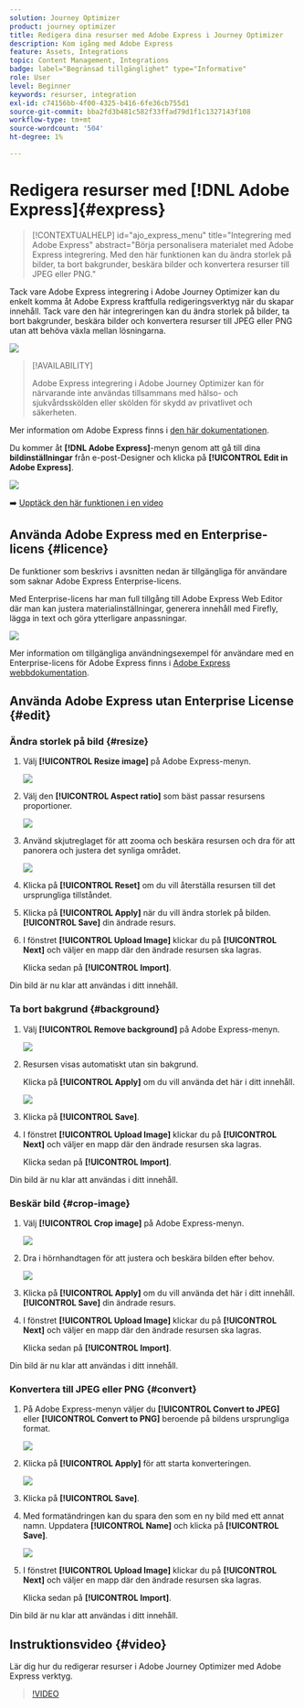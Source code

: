 ```yaml
---
solution: Journey Optimizer
product: journey optimizer
title: Redigera dina resurser med Adobe Express i Journey Optimizer
description: Kom igång med Adobe Express
feature: Assets, Integrations
topic: Content Management, Integrations
badge: label="Begränsad tillgänglighet" type="Informative"
role: User
level: Beginner
keywords: resurser, integration
exl-id: c74156bb-4f00-4325-b416-6fe36cb755d1
source-git-commit: bba2fd3b481c582f33ffad79d1f1c1327143f108
workflow-type: tm+mt
source-wordcount: '504'
ht-degree: 1%

---
```


# Redigera resurser med [!DNL Adobe Express]{#express}

>[!CONTEXTUALHELP]
>id="ajo_express_menu"
>title="Integrering med Adobe Express"
>abstract="Börja personalisera materialet med Adobe Express integrering. Med den här funktionen kan du ändra storlek på bilder, ta bort bakgrunder, beskära bilder och konvertera resurser till JPEG eller PNG."

Tack vare Adobe Express integrering i Adobe Journey Optimizer kan du enkelt komma åt Adobe Express kraftfulla redigeringsverktyg när du skapar innehåll. Tack vare den här integreringen kan du ändra storlek på bilder, ta bort bakgrunder, beskära bilder och konvertera resurser till JPEG eller PNG utan att behöva växla mellan lösningarna.

<img src="../rn/assets/do-not-localize/express_resize.gif">


>[!AVAILABILITY]
>
>Adobe Express integrering i Adobe Journey Optimizer kan för närvarande inte användas tillsammans med hälso- och sjukvårdsskölden eller skölden för skydd av privatlivet och säkerheten.

Mer information om Adobe Express finns i [den här dokumentationen](https://helpx.adobe.com/se/express/user-guide.html).

Du kommer åt **[!DNL Adobe Express]**-menyn genom att gå till dina **bildinställningar** från e-post-Designer och klicka på **[!UICONTROL Edit in Adobe Express]**.

![](assets/express_1.png)

➡️ [Upptäck den här funktionen i en video](#video)

## Använda Adobe Express med en Enterprise-licens {#licence}

De funktioner som beskrivs i avsnitten nedan är tillgängliga för användare som saknar Adobe Express Enterprise-licens.

Med Enterprise-licens har man full tillgång till Adobe Express Web Editor där man kan justera materialinställningar, generera innehåll med Firefly, lägga in text och göra ytterligare anpassningar.

![](assets/express-licence.png)

Mer information om tillgängliga användningsexempel för användare med en Enterprise-licens för Adobe Express finns i [Adobe Express webbdokumentation](https://helpx.adobe.com/express/web.html).

## Använda Adobe Express utan Enterprise License  {#edit}

### Ändra storlek på bild {#resize}

1. Välj **[!UICONTROL Resize image]** på Adobe Express-menyn.

   ![](assets/express-resize-1.png)

1. Välj den **[!UICONTROL Aspect ratio]** som bäst passar resursens proportioner.

   ![](assets/express-resize-2.png)

1. Använd skjutreglaget för att zooma och beskära resursen och dra för att panorera och justera det synliga området.

   ![](assets/express-resize-3.png)

1. Klicka på **[!UICONTROL Reset]** om du vill återställa resursen till det ursprungliga tillståndet.

1. Klicka på **[!UICONTROL Apply]** när du vill ändra storlek på bilden. **[!UICONTROL Save]** din ändrade resurs.

1. I fönstret **[!UICONTROL Upload Image]** klickar du på **[!UICONTROL Next]** och väljer en mapp där den ändrade resursen ska lagras.

   Klicka sedan på **[!UICONTROL Import]**.

Din bild är nu klar att användas i ditt innehåll.

### Ta bort bakgrund {#background}

1. Välj **[!UICONTROL Remove background]** på Adobe Express-menyn.

   ![](assets/express-background-1.png)

1. Resursen visas automatiskt utan sin bakgrund.

   Klicka på **[!UICONTROL Apply]** om du vill använda det här i ditt innehåll.

   ![](assets/express-background-2.png)

1. Klicka på **[!UICONTROL Save]**.

1. I fönstret **[!UICONTROL Upload Image]** klickar du på **[!UICONTROL Next]** och väljer en mapp där den ändrade resursen ska lagras.

   Klicka sedan på **[!UICONTROL Import]**.

Din bild är nu klar att användas i ditt innehåll.

### Beskär bild {#crop-image}

1. Välj **[!UICONTROL Crop image]** på Adobe Express-menyn.

   ![](assets/express-crop-1.png)

1. Dra i hörnhandtagen för att justera och beskära bilden efter behov.

   ![](assets/express-crop-2.png)

1. Klicka på **[!UICONTROL Apply]** om du vill använda det här i ditt innehåll. **[!UICONTROL Save]** din ändrade resurs.

1. I fönstret **[!UICONTROL Upload Image]** klickar du på **[!UICONTROL Next]** och väljer en mapp där den ändrade resursen ska lagras.

   Klicka sedan på **[!UICONTROL Import]**.

Din bild är nu klar att användas i ditt innehåll.

### Konvertera till JPEG eller PNG {#convert}

1. På Adobe Express-menyn väljer du **[!UICONTROL Convert to JPEG]** eller **[!UICONTROL Convert to PNG]** beroende på bildens ursprungliga format.

   ![](assets/express-convert-1.png)

1. Klicka på **[!UICONTROL Apply]** för att starta konverteringen.

   ![](assets/express-convert-2.png)

1. Klicka på **[!UICONTROL Save]**.

1. Med formatändringen kan du spara den som en ny bild med ett annat namn. Uppdatera **[!UICONTROL Name]** och klicka på **[!UICONTROL Save]**.

   ![](assets/express-convert-3.png)

1. I fönstret **[!UICONTROL Upload Image]** klickar du på **[!UICONTROL Next]** och väljer en mapp där den ändrade resursen ska lagras.

   Klicka sedan på **[!UICONTROL Import]**.

Din bild är nu klar att användas i ditt innehåll.

## Instruktionsvideo {#video}

Lär dig hur du redigerar resurser i Adobe Journey Optimizer med Adobe Express verktyg.

>[!VIDEO](https://video.tv.adobe.com/v/3455523/?quality=12)



